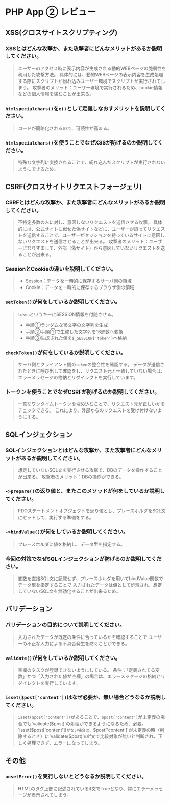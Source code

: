 # PHP App ② レビュー

## XSS(クロスサイトスクリプティング)

### XSSとはどんな攻撃か、また攻撃者にどんなメリットがあるか説明してください。
>ユーザーのアクセス時に表示内容が生成される動的WEBページの脆弱性を利用した攻撃方法。
具体的には、動的WEBページの表示内容を生成処理する際にスクリプトが紛れ込みユーザー環境でスクリプトが実行されてしまう。
攻撃者のメリット：ユーザー環境で実行されるため、cookie情報などの個人情報を盗むことが出来る。

### `htmlspecialchars()`を`e()`として定義しなおすメリットを説明してください。
>コードが簡略化されるので、可読性が高まる。

### `htmlspecialchars()`を使うことでなぜXSSが防げるのか説明してください。
>特殊な文字列に変換されることで、紛れ込んだスクリプトが実行されないようにできるため。

## CSRF(クロスサイトリクエストフォージェリ)

### CSRFとはどんな攻撃か、また攻撃者にどんなメリットがあるか説明してください。
>不特定多数の人に対し、意図しないリクエストを送信させる攻撃。
具体的には、公式サイトに似せた偽サイトなどに、ユーザーが誤ってリクエストを送信することで、ユーザーがセッションを持っているサイトに意図しないリクエストを送信させることが出来る。
攻撃者のメリット：ユーザーになりすまして、外部（偽サイト）から意図していないリクエストを送ることが出来る。

### SessionとCookieの違いを説明してください。
> - Session：データを一時的に保存するサーバ側の領域
> - Cookie：データを一時的に保存するブラウザ側の領域

### `setToken()`が何をしているか説明してください。
>`token`というキーにSESSION情報を付随させる。
> - 手順①ランダムな16文字の文字列を生成
> - 手順②手順①で生成した文字列を16進数へ変換
> - 手順③生成された値を`$_SESSION['token']`へ格納

### `checkToken()`が何をしているか説明してください。
> サーバ側とクライアント側の`token`の整合性を確認する。
データが送信されたときに呼び出して確認をし、リクエスト元と一致していない場合は、エラーメッセージの格納とリダイレクトを実行しています。

### トークンを使うことでなぜCSRFが防げるのか説明してください。
>一意なワンタイムトークンを埋め込むことで、リクエスト元が正しいかをチェックできる。
これにより、外部からのリクエストを受け付けないようにする。

## SQLインジェクション

### SQLインジェクションとはどんな攻撃か、また攻撃者にどんなメリットがあるか説明してください。
> 想定していないSQL文を実行させる攻撃で、DBのデータを操作することが出来る。
攻撃者のメリット：DBの操作ができる。

### `->prepare()`の返り値と、またこのメソッドが何をしているか説明してください。
>PDOステートメントオブジェクトを返り値とし、プレースホルダをSQL文にセットして、実行する準備をする。

### `->bindValue()`が何をしているか説明してください。
> プレースホルダに値を格納し、データ型を指定する。

### 今回の対策でなぜSQLインジェクションが防げるのか説明してください。
> 変数を直接SQL文に記載せず、プレースホルダを用いてbindValue関数でデータ型を指定することで
入力されたデータは値として処理され、想定していないSQL文を無効化することが出来るため。

## バリデーション

### バリデーションの目的について説明してください。
> 入力されたデータが既定の条件に合っているかを確認することで
ユーザーの不正な入力による不具合発生を防ぐことができる。

### `validate()`が何をしているか説明してください。
> 空欄のタスクが登録できないようにしている。
条件：「定義されてる変数」かつ「入力された値が空欄」の場合は、エラーメッセージの格納とリダイレクトを実行しています。

### `isset($post['content'])`はなぜ必要か、無い場合どうなるか説明してください。
>`isset($post['content'])`があることで、`$post['content']`が未定義の場合でも'validate($post)'の処理ができるようになるため、必要。
>`isset($post['content'])`がない場合は、`$post['content']`が未定義の時（削除するとき）に'validate($post)'のif文で比較対象が無いと判断され、正しく処理できず、エラーになってしまう。

## その他

### `unsetError()`を実行しないとどうなるか説明してください。
> HTMLの<body>タグ上部に記述されているif文でTrueとなり、常にエラーメッセージが表示されてしまう。